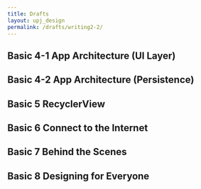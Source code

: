 ```yaml
---
title: Drafts
layout: upj_design
permalink: /drafts/writing2-2/
---
```


## Basic 4-1 App Architecture (UI Layer)

## Basic 4-2 App Architecture (Persistence)

## Basic 5 RecyclerView

## Basic 6 Connect to the Internet

## Basic 7 Behind the Scenes

## Basic 8 Designing for Everyone

